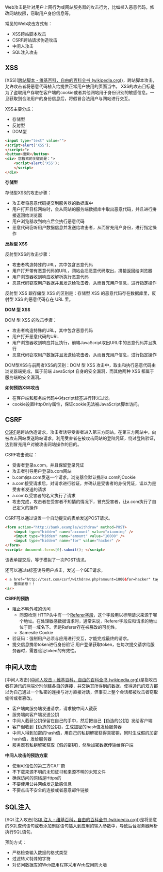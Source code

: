 
Web攻击是针对用户上网行为或网站服务器的攻击行为，比如植入恶意代码，修改网站权限，窃取用户身份信息等。

常见的Web攻击方式有：
* XSS跨站脚本攻击
* CSRF跨站请求伪造攻击
* 中间人攻击
* SQL注入攻击

## XSS

[XSS]([跨站脚本 - 维基百科，自由的百科全书 (wikipedia.org)](https://zh.wikipedia.org/wiki/%E8%B7%A8%E7%B6%B2%E7%AB%99%E6%8C%87%E4%BB%A4%E7%A2%BC))，跨站脚本攻击，允许攻击者将恶意代码植入给提供正常用户使用的页面当中。
XSS的攻击目标是为了盗取用户存取在客户端的cookie或者其他网站用于身份识别的敏感信息。一旦获取到合法用户的身份信息后，将假冒合法用户与网站进行交互。

XSS主要分成：
* 存储型
* 反射型
* DOM型

```html
<input type="text" value="">
<script>alert('XSS');
</script>"> 
<button>搜索</button> 
<div> 您搜索的关键词是：">
	<script>alert('XSS');
	</script> 
</div>
```

**存储型**

存储型XSS的攻击步骤：

* 攻击者将恶意代码提交到服务器的数据库中
* 用户打开目标网站时，会从网站的服务端数据库中取出恶意代码，并且进行拼接返回给浏览器
* 用户浏览器收到响应后会执行恶意代码
* 恶意代码窃听用户数据信息并发送给攻击者，从而冒充用户身份，进行指定操作

**反射型 XSS**

反射型XSS的攻击步骤：

* 攻击者构造特殊的URL，其中包含恶意代码
* 用户打开带有恶意代码的URL，网站会把恶意代码取出，拼接返回给浏览器
* 用户浏览器收到响应收解析执行恶意代码
* 恶意代码窃取用户数据并且发送给攻击者，从而冒充用户信息，进行指定操作

反射型 XSS 跟存储型 XSS 的区别是：存储型 XSS 的恶意代码存在数据库里，反射型 XSS 的恶意代码存在 URL 里。

**DOM 型 XSS**

DOM 型 XSS 的攻击步骤：

* 攻击者构造特殊的URL，其中包含恶意代码
* 用户打开恶意代码的URL
* 用户浏览器收到响应并且执行，前端JavaScript取出URL中的恶意代码并且执行
* 恶意代码窃取用户数据并且发送给攻击者，从而冒充用户信息，进行指定操作

DOM型XSS与前两者XSS的区别：DOM 型 XSS 攻击中，取出和执行恶意代码由浏览器端完成，属于前端 JavaScript 自身的安全漏洞，而其他两种 XSS 都属于服务端的安全漏洞。

**如何预防XSS攻击**

* 在客户端和服务端代码中对script标签进行转义过滤。
* cookie设置HttpOnly属性，保证cookie无法被JavaScript脚本访问。

## CSRF

[CSRF](https://zh.wikipedia.org/wiki/%E8%B7%A8%E7%AB%99%E8%AF%B7%E6%B1%82%E4%BC%AA%E9%80%A0)是跨站伪造请求，攻击者诱导受害者进入第三方网站，在第三方网站中，向被攻击网站发送跨站请求。利用受害者在被攻击网站的登陆凭证，绕过登陆验证，达到冒充用户对被攻击网站操作的目的。

CSRF攻击流程：
* 受害者登录a.com，并且保留登录凭证
* 攻击者引导用户登录b.com网站
* b.com向a.com发送一个请求，浏览器会默认携带a.com的Cookie
* a.com接受请求后，对请求进行验证，并确认是受害者的身份凭证，误以为是受害者发送的请求
* a.com以受害者的名义执行了请求
* 攻击完成，攻击者在受害者不知情的情况下，冒充受害者，让a.com执行了自己定义的操作

CSRF可以通过设置一个自动提交的表单发送POST请求。
```html
<form action="http://bank.example/withdraw" method=POST> 
	<input type="hidden" name="account" value="xiaoming" /> 
	<input type="hidden" name="amount" value="10000" /> 
	<input type="hidden" name="for" value="hacker" /> 
</form> 
<script> document.forms[0].submit(); </script>
```

该表单提交后，等于模拟了一次POST请求。

还可以通过a标签诱导用户点击，发送一个GET请求。

```html
< a href="http://test.com/csrf/withdraw.php?amount=1000&for=hacker" taget="_blank"> 
	重磅消息！！ 
<a/>
```

**CSRF的预防**

* 阻止不明外域的访问
	* 同源检测
		HTTP头中有一个[Referer字段](https://zh.wikipedia.org/wiki/HTTP%E5%8F%83%E7%85%A7%E4%BD%8D%E5%9D%80 "HTTP引用地址")，这个字段用以标明请求来源于哪个地址。在处理敏感数据请求时，通常来说，Referer字段应和请求的地址位于同一域名下。但是Referer存在被篡改的可能性。
	* Samesite Cookie
* 验证码：强制用户必须与应用进行交互，才能完成最终的请求。
* 提交信息携带token进行身份验证
	用户登录获取token，在每次提交请求给服务器时，需要验证token的有效性。


## 中间人攻击

[中间人攻击]([中间人攻击 - 维基百科，自由的百科全书 (wikipedia.org)](https://zh.wikipedia.org/wiki/%E4%B8%AD%E9%97%B4%E4%BA%BA%E6%94%BB%E5%87%BB))是指攻击者在通讯的两端分别创建各自的连接，并交换其所得到的数据，使得通讯的双方都以为自己通过一个私密的连接与对方直接对话，但事实上整个会话都被攻击者窃取偷听或者篡改。

* 客户端向服务端发送请求，请求被中间人截获
* 服务端向客户端发送公钥
* 中间人截获公钥保留在自己的手中，然后把自己【伪造的公钥】发给客户端
* 客户但收到【伪造的公钥】，生成加密的hash值发给服务器
* 中间人得到加密的hash值，用自己的私钥解密获得真密钥，同时生成假的加密hash值，发给服务器
* 服务器有私钥解密获取【假的密钥】，然后加密数据传输给客户端

**中间人攻击的预防方案**

* 使用可信任的第三方CA厂商
* 不下载来源不明的未知证书和来源不明的未知文件
* 确保访问的网络是Https的
* 不要使用公共网络发送敏感信息
* 不要点击不安全的连接或者恶意邮件链接

## SQL注入

[SQL注入攻击]([SQL注入 - 维基百科，自由的百科全书 (wikipedia.org)](https://zh.wikipedia.org/wiki/SQL%E6%B3%A8%E5%85%A5))是将恶意的SQL查询语句或者添加删除语句插入到应用的输入参数中，导致后台服务器解析执行SQL语句。

预防方式：
* 严格检查输入数据的格式类型
* 过滤转义特殊的字符
* 对访问数据库的Web应用程序采用Web应用防火墙
